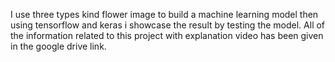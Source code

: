 I use three types kind flower image to build a machine learning model then using tensorflow and keras i showcase the result by testing the model. All of the information related to this project with explanation video has been given in the google drive link.
